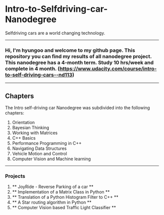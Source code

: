 # Intro-to-Selfdriving-car-Nanodegree

Selfdriving cars are a world changing technology.

---
### Hi, I'm hyungoo and welcome to my github page. This repository you can find my results of all nanodegree project. This nanodegree has a 4-month term. Study 10 hrs/week and complete in 4 month. (https://www.udacity.com/course/intro-to-self-driving-cars--nd113)

---
## Chapters ##

The Intro self-driving car Nanodegree was subdivided into the following chapters:

1. Orientation
2. Bayesian Thinking
3. Working with Matrices
4. C++ Basics
5. Performance Programming in C++
6. Navigating Data Structures
7. Vehicle Motion and Control
8. Computer Vision and Machine learning
---

### Projects ## 
1. ** JoyRide - Reverse Parking of a car **
2. ** Implementation of a Matrix Class in Python **
3. ** Translation of a Python Histogram Filter to C++ **
4. ** A Star routing algorithm in Python **
5. ** Computer Vision based Traffic Light Classifier **
